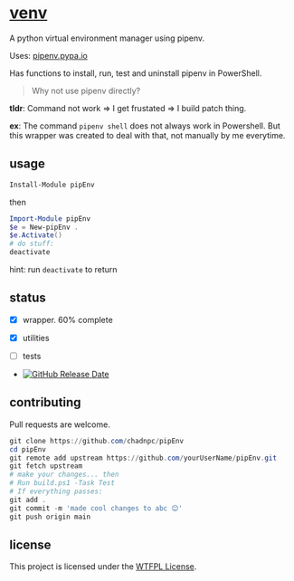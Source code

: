 ﻿# [venv](https://www.powershellgallery.com/packages/pipEnv)

A python virtual environment manager using pipenv.

Uses: [pipenv.pypa.io](https://pipenv.pypa.io/en/latest/)

Has functions to install, run, test and uninstall pipenv in PowerShell.

> Why not use pipenv directly?

**tldr**: Command not work => I get frustated => I build patch thing.

**ex**: The command `pipenv shell` does not always work in Powershell. But this
wrapper was created to deal with that, not manually by me everytime.

## usage

```PowerShell
Install-Module pipEnv
```

then

```PowerShell
Import-Module pipEnv
$e = New-pipEnv .
$e.Activate()
# do stuff:
deactivate
```

hint: run `deactivate` to return

## status

- [x] wrapper. 60% complete

- [x] utilities

- [ ] tests

- [![GitHub Release Date](https://img.shields.io/github/release/chadnpc/pipEnv.svg)](https://github.com/chadnpc/pipEnv/releases)

## contributing

Pull requests are welcome.

```PowerShell
git clone https://github.com/chadnpc/pipEnv
cd pipEnv
git remote add upstream https://github.com/yourUserName/pipEnv.git
git fetch upstream
# make your changes... then
# Run build.ps1 -Task Test
# If everything passes:
git add .
git commit -m 'made cool changes to abc 😊'
git push origin main
```

## license

This project is licensed under the [WTFPL License](LICENSE).
